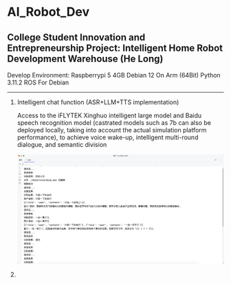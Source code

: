 # AI_Robot_Dev
College Student Innovation and Entrepreneurship Project:
Intelligent Home Robot Development Warehouse (He Long)
---
Develop Environment:
    Raspberrypi 5 4GB
        Debian 12 On Arm (64Bit)
    Python 3.11.2
    ROS For Debian
        
---
1. Intelligent chat function (ASR+LLM+TTS implementation)

   Access to the iFLYTEK Xinghuo intelligent large model and Baidu speech recognition model
    (castrated models such as 7b can also be deployed locally, taking into account the actual simulation platform performance), to achieve voice wake-up, intelligent multi-round dialogue, and semantic division
    
    ![img1](/ASR+LLM+TTS/Images/img1.png)

2. 
